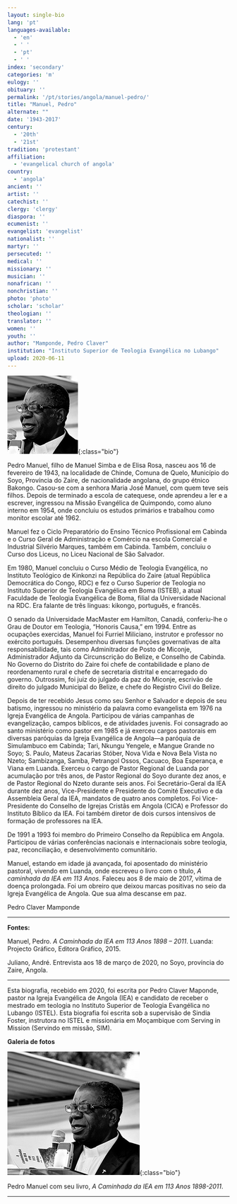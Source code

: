 ```yaml
---
layout: single-bio
lang: 'pt'
languages-available:
  - 'en'
  - ' '
  - 'pt'
  - ' '
index: 'secondary'
categories: 'm'
eulogy: ''
obituary: ''
permalink: '/pt/stories/angola/manuel-pedro/'
title: "Manuel, Pedro"
alternate: ""
date: '1943-2017'
century:
  - '20th'
  - '21st'                     
tradition: 'protestant'                       
affiliation:
  - 'evangelical church of angola'
country:
  - 'angola'
ancient: ''
artist: ''
catechist: ''
clergy: 'clergy'
diaspora: ''
ecumenist: ''
evangelist: 'evangelist'
nationalist: ''
martyr: ''
persecuted: ''
medical: ''
missionary: ''
musician: ''
nonafrican: ''
nonchristian: ''
photo: 'photo'
scholar: 'scholar'
theologian: ''
translator: ''
women: ''
youth: ''
author: "Mamponde, Pedro Claver"
institution: "Instituto Superior de Teologia Evangélica no Lubango"
upload: 2020-06-11
---
```


![Pedro Manuel](/images/bio-pics/angola/manuel-pedro/manuel-pedro-headshot.jpg){:class="bio"}

Pedro Manuel, filho de Manuel Simba e de Elisa Rosa, nasceu aos 16 de fevereiro de 1943, na localidade de Chinde, Comuna de Quelo, Município do Soyo, Província do Zaire, de nacionalidade angolana, do grupo étnico Bakongo. Casou-se com a senhora Maria José Manuel, com quem teve seis filhos. Depois de terminado a escola de catequese, onde aprendeu a ler e a escrever, ingressou na Missão Evangélica de Quimpondo, como aluno interno em 1954, onde concluiu os estudos primários e trabalhou como monitor escolar até 1962.

Manuel fez o Ciclo Preparatório do Ensino Técnico Profissional em Cabinda e o Curso Geral de Administração e Comércio na escola Comercial e Industrial Silvério Marques, também em Cabinda. Também, concluiu o Curso dos Liceus, no Liceu Nacional de São Salvador.

Em 1980, Manuel concluiu o Curso Médio de Teologia Evangélica, no Instituto Teológico de Kinkonzi na República do Zaire (atual República Democrática do Congo, RDC) e fez o Curso Superior de Teologia no Instituto Superior de Teologia Evangélica em Boma (ISTEB), a atual Faculdade de Teologia Evangélica de Boma, filial da Universidade Nacional na RDC. Era falante de três línguas: kikongo, português, e francês.

O senado da Universidade MacMaster em Hamilton, Canadá, conferiu-lhe o Grau de Doutor em Teologia, “Honoris Causa,” em 1994. Entre as ocupações exercidas, Manuel foi Furriel Miliciano, instrutor e professor no exército português. Desempenhou diversas funções governativas de alta responsabilidade, tais como Adminitrador de Posto de Miconje, Administrador Adjunto da Circunscrição do Belize, e Conselho de Cabinda. No Governo do Distrito do Zaire foi chefe de contabilidade e plano de reordenamento rural e chefe de secretaria distrital e encarregado do governo. Outrossim, foi juiz do julgado da paz do Miconje, escrivão de direito do julgado Municipal do Belize, e chefe do Registro Civil do Belize.

Depois de ter recebido Jesus como seu Senhor e Salvador e depois de seu batismo, ingressou no ministério da palavra como evangelista em 1976 na Igreja Evangélica de Angola. Participou de várias campanhas de evangelização, campos bíblicos, e de atividades juvenis. Foi consagrado ao santo ministério como pastor em 1985 e já exerceu cargos pastorais em diversas paróquias da Igreja Evangélica de Angola—a paróquia de Simulambuco em Cabinda; Tari, Nkungu Yengele, e Mangue Grande no Soyo; S. Paulo, Mateus Zacarias Stóber, Nova Vida e Nova Bela Vista no Nzeto; Sambizanga, Samba, Petrangol Ossos, Cacuaco, Boa Esperança, e Viana em Luanda. Exerceu o cargo de Pastor Regional de Luanda por acumulação por três anos, de Pastor Regional do Soyo durante dez anos, e de Pastor Regional do Nzeto durante seis anos. Foi Secretário-Geral da IEA durante dez anos, Vice-Presidente e Presidente do Comité Executivo e da Assembleia Geral da IEA, mandatos de quatro anos completos. Foi Vice-Presidente do Conselho de Igrejas Cristãs em Angola (CICA) e Professor do Instituto Bíblico da IEA. Foi também diretor de dois cursos intensivos de formação de professores na IEA.

De 1991 a 1993 foi membro do Primeiro Conselho da República em Angola. Participou de várias conferências nacionais e internacionais sobre teologia, paz, reconciliação, e desenvolvimento comunitário.

Manuel, estando em idade já avançada, foi aposentado do ministério pastoral, vivendo em Luanda, onde escreveu o livro com o título, *A caminhada da IEA em 113 Anos*. Faleceu aos 8 de maio de 2017, vítima de doença prolongada. Foi um obreiro que deixou marcas positivas no seio da Igreja Evangélica de Angola. Que sua alma descanse em paz.

Pedro Claver Mamponde  

---

**Fontes:**

Manuel, Pedro. *A Caminhada da IEA em 113 Anos 1898 – 2011*. Luanda: Projecto Gráfico, Editora Gráfico, 2015.

Juliano, André. Entrevista aos 18 de março de 2020, no Soyo, província do Zaire, Angola.

---

Esta biografia, recebido em 2020, foi escrita por Pedro Claver Maponde, pastor na Igreja Evangélica de Angola (IEA) e candidato de receber o mestrado em teologia no Instituto Superior de Teologia Evangélica no Lubango (ISTEL). Esta biografia foi escrita sob a supervisão de Sindia Foster, instrutora no ISTEL e missionária em Moçambique com Serving in Mission (Servindo em missão, SIM).



**Galeria de fotos**

![Pedro Manuel](/images/bio-pics/angola/manuel-pedro/manuel-pedro.jpg){:class="bio"}

Pedro Manuel com seu livro, *A Caminhada da IEA em 113 Anos 1898-2011*.

---
